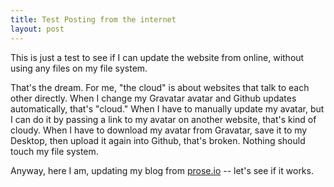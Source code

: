 ```yaml
---
title: Test Posting from the internet
layout: post
---
```


This is just a test to see if I can update the website from online, without using any files on my file system.

That's the dream. For me, "the cloud" is about websites that talk to each other directly. When I change my Gravatar avatar and Github updates automatically, that's "cloud." When I have to manually update my avatar, but I can do it by passing a link to my avatar on another website, that's kind of cloudy. When I have to download my avatar from Gravatar, save it to my Desktop, then upload it again into Github, that's broken. Nothing should touch my file system.

Anyway, here I am, updating my blog from [prose.io](http://prose.io) -- let's see if it works.